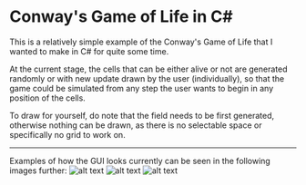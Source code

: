 # Conway's Game of Life in C#

This is a relatively simple example of the Conway's Game of Life that I wanted to make in C# for quite some time. 

At the current stage, the cells that can be either alive or not are generated randomly or with new update drawn by the user (individually), so
that the game could be simulated from any step the user wants to begin in any position of the cells.

To draw for yourself, do note that the field needs to be first generated, otherwise nothing can be drawn, as there is no selectable space
or specifically no grid to work on.

---

Examples of how the GUI looks currently can be seen in the following images further: 
![alt text](https://github.com/Si-ja/Conways-game-of-life-in-C-sharp/blob/master/Interface/Example1.PNG "Example 1")
![alt text](https://github.com/Si-ja/Conways-game-of-life-in-C-sharp/blob/master/Interface/Example2.PNG "Example 2")
![alt text](https://github.com/Si-ja/Conways-game-of-life-in-C-sharp/blob/master/Interface/Example3.PNG "Example 3")
